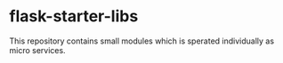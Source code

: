 # flask-starter-libs
This repository contains small modules which is sperated individually as micro services. 
